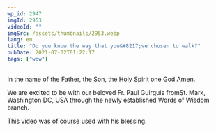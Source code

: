 ```yaml
---
wp_id: 2947
imgId: 2953
videoId: ""
imgSrc: /assets/thumbnails/2953.webp
lang: en
title: "Do you know the way that you&#8217;ve chosen to walk?"
pubDate: 2021-07-02T01:22:17
tags: ["wow"]
---
```


<p>In the name of the Father, the Son, the Holy Spirit one God Amen.</p>
<p>We are excited to be with our beloved Fr. Paul Guirguis fromSt. Mark, Washington DC, USA through the newly established Words of Wisdom branch.</p>
<p>This video was of course used with his blessing.</p>
<p>&nbsp;</p>

